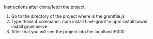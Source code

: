 Instructions after clone/fetch the project.

1. Go to the directory of the project where is the gruntfile.js
2. Type those 4 command :
      npm install time-grunt \n
      npm install
      bower install
      grunt serve
3. After that you will see the project into the localhost:9000
